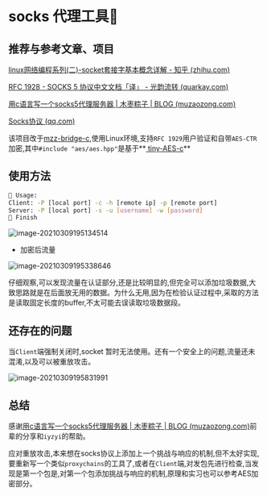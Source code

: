 # socks 代理工具🧦

## 推荐与参考文章、项目

[linux网络编程系列(二)-socket套接字基本概念详解 - 知乎 (zhihu.com)](https://zhuanlan.zhihu.com/p/75806149)

[RFC 1928 - SOCKS 5 协议中文文档「译」 - 光韵流转 (quarkay.com)](https://www.quarkay.com/code/383/socks5-protocol-rfc-chinese-traslation)

[用c语言写一个socks5代理服务器 | 木枣粽子 | BLOG (muzaozong.com)](https://www.muzaozong.com/网络/用c语言写一个socks5代理服务器/#应用架构)

[Socks协议 (qq.com)](https://mp.weixin.qq.com/s/Nsb86MFCjo-PbWnnvrfgUA)

该项目改于[mzz-bridge-c](https://github.com/muzaozong/mzz-bridge-c/tree/v1.0),使用Linux环境,支持`RFC 1929`用户验证和自带`AES-CTR`加密,其中`#include "aes/aes.hpp"`是基于**[ tiny-AES-c](https://github.com/kokke/tiny-AES-c)**

## 使用方法

```bash
🧦 Usage:
Client: -P [local port] -c -h [remote ip] -p [remote port]
Server: -P [local port] -s -u [username] -w [password]
🔔 Finish
```

![image-20210309195134514](http://img.xzaslxr.xyz/image-20210309195134514.png)

* 加密后流量

![image-20210309195338646](http://img.xzaslxr.xyz/image-20210309195338646.png)

仔细观察,可以发现流量在认证部分,还是比较明显的,但完全可以添加垃圾数据,大致思路就是在后面放无用的数据。为什么无用,因为在检验认证过程中,采取的方法是读取固定长度的buffer,不太可能去误读取垃圾数据段。

## 还存在的问题

当`Client`端强制关闭时,socket 暂时无法使用。还有一个安全上的问题,流量还未混淆,以及可以被重放攻击。

![image-20210309195831991](http://img.xzaslxr.xyz/image-20210309195831991.png)

## 总结

感谢[用c语言写一个socks5代理服务器 | 木枣粽子 | BLOG (muzaozong.com)](https://www.muzaozong.com/网络/用c语言写一个socks5代理服务器/#应用架构)前辈的分享和`iyzyi`的帮助。

应对重放攻击,本来想在socks协议上添加上一个挑战与响应的机制,但不太好实现,要重新写一个类似`proxychains`的工具了,或者在`Client`端,对发包先进行检查,当发现是第一个包是,对第一个包添加挑战与响应的机制,原理和实习也可以参考AES加密部分。